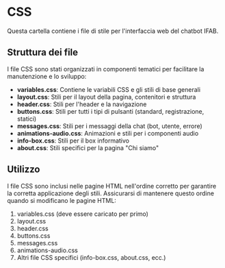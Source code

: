 # CSS

Questa cartella contiene i file di stile per l'interfaccia web del chatbot IFAB.

## Struttura dei file

I file CSS sono stati organizzati in componenti tematici per facilitare la manutenzione e lo sviluppo:

- **variables.css**: Contiene le variabili CSS e gli stili di base generali
- **layout.css**: Stili per il layout della pagina, contenitori e struttura
- **header.css**: Stili per l'header e la navigazione
- **buttons.css**: Stili per tutti i tipi di pulsanti (standard, registrazione, statici)
- **messages.css**: Stili per i messaggi della chat (bot, utente, errore)
- **animations-audio.css**: Animazioni e stili per i componenti audio
- **info-box.css**: Stili per il box informativo
- **about.css**: Stili specifici per la pagina "Chi siamo"

## Utilizzo

I file CSS sono inclusi nelle pagine HTML nell'ordine corretto per garantire la corretta applicazione degli stili. Assicurarsi di mantenere questo ordine quando si modificano le pagine HTML:

1. variables.css (deve essere caricato per primo)
2. layout.css
3. header.css
4. buttons.css
5. messages.css
6. animations-audio.css
7. Altri file CSS specifici (info-box.css, about.css, ecc.)